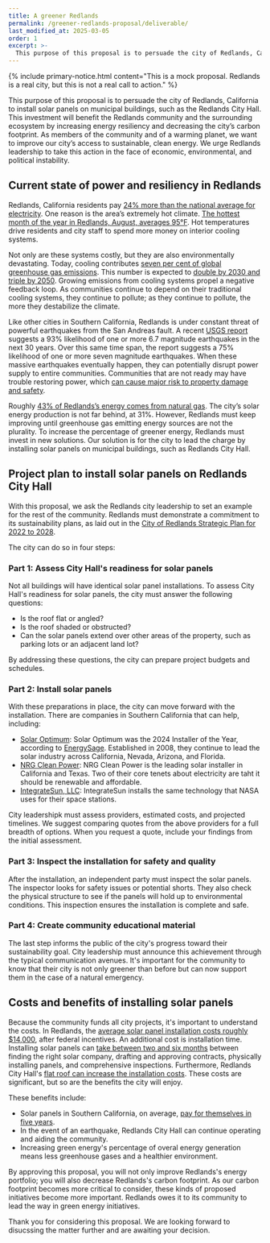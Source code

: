 ```yaml
---
title: A greener Redlands
permalink: /greener-redlands-proposal/deliverable/
last_modified_at: 2025-03-05
order: 1
excerpt: >-
  This purpose of this proposal is to persuade the city of Redlands, California to install solar panels on municipal buildings, such as the Redlands City Hall. This investment will benefit  the Redlands community and the surrounding ecosystem by increasing energy resiliency and decreasing the city’s carbon footprint. As members of the community and of a warming planet, we want to improve our city’s access to sustainable, clean energy. We urge Redlands leadership to take this action in the face of economic, environmental, and political instability.
---
```


{% include primary-notice.html content="This is a mock proposal. Redlands is a real city, but this is not a real call to action." %}

This purpose of this proposal is to persuade the city of Redlands, California to install solar panels on municipal buildings, such as the Redlands City Hall. This investment will benefit  the Redlands community and the surrounding ecosystem by increasing energy resiliency and decreasing the city’s carbon footprint. As members of the community and of a warming planet, we want to improve our city’s access to sustainable, clean energy. We urge Redlands leadership to take this action in the face of economic, environmental, and political instability.

## Current state of power and resiliency in Redlands

Redlands, California residents pay [24% more than the national average for electricity](https://www.energysage.com/local-data/electricity-cost/ca/san-bernardino-county/redlands/). One reason is the area’s extremely hot climate. [The hottest month of the year in Redlands, August, averages 95°F](https://weatherspark.com/y/1965/Average-Weather-in-Redlands-California-United-States-Year-Round). Hot temperatures drive residents and city staff to spend more money on interior cooling systems.

Not only are these systems costly, but they are also environmentally devastating. Today, cooling contributes [seven per cent of global greenhouse gas emissions](https://www.unep.org/news-and-stories/story/air-conditioners-fuel-climate-crisis-can-nature-help). This number is expected to [double by 2030 and triple by 2050](https://www.iea.org/energy-system/buildings/space-cooling). Growing emissions from cooling systems propel a negative feedback loop. As communities continue to depend on their traditional cooling systems, they continue to pollute; as they continue to pollute, the more they destabilize the climate.

Like other cities in Southern California, Redlands is under constant threat of powerful earthquakes from the San Andreas fault. A recent [USGS report](https://pubs.usgs.gov/fs/2015/3009/pdf/fs2015-3009.pdf) suggests a 93% likelihood of one or more 6.7 magnitude earthquakes in the next 30 years. Over this same time span, the report suggests a 75% likelihood of one or more seven magnitude earthquakes. When these massive earthquakes eventually happen, they can potentially disrupt power supply to entire communities. Communities that are not ready may have trouble restoring power, which [can cause major risk to property damage and safety](https://www.poweroad.com/knowledges/how-to-get-reliable-power-supply-when-power-outages-occur-in-earthquakes/).

Roughly [43% of Redlands’s energy comes from natural gas](https://wattbuy.com/en/electricity-rates/california/redlands/). The city’s solar energy production is not far behind, at 31%. However, Redlands must keep improving until greenhouse gas emitting energy sources are not the plurality. To increase the percentage of greener energy, Redlands must invest in new solutions. Our solution is for the city to lead the charge by installing solar panels on municipal buildings, such as Redlands City Hall.

## Project plan to install solar panels on Redlands City Hall

With this proposal, we ask the Redlands city leadership to set an example for the rest of the community. Redlands must demonstrate a commitment to its sustainability plans, as laid out in the [City of Redlands Strategic Plan for 2022 to 2028](https://www.cityofredlands.org/sites/main/files/file-attachments/redlandsstrategicplan_final.pdf?1651172526).

The city can do so in four steps:

### Part 1: Assess City Hall's readiness for solar panels

Not all buildings will have identical solar panel installations. To assess City Hall's readiness for solar panels, the city must answer the following questions:

* Is the roof flat or angled?
* Is the roof shaded or obstructed?
* Can the solar panels extend over other areas of the property, such as parking lots or an adjacent land lot?

By addressing these questions, the city can prepare project budgets and schedules.

### Part 2: Install solar panels

With these preparations in place, the city can move forward with the installation. There are companies in Southern California that can help, including:

* [Solar Optimum](https://www.energysage.com/supplier/21398/solar-optimum/): Solar Optimum was the 2024 Installer of the Year, according to [EnergySage](https://www.energysage.com/). Established in 2008, they continue to lead the solar industry across California, Nevada, Arizona, and Florida.
* [NRG Clean Power](https://www.energysage.com/supplier/20701/nrg-clean-power/): NRG Clean Power is the leading solar installer in California and Texas. Two of their core tenets about electricity are taht it should be renewable and affordable.
* [IntegrateSun, LLC](https://www.energysage.com/supplier/26285/integratesun-llc/): IntegrateSun installs the same technology that NASA uses for their space stations.

City leadershipk must assess providers, estimated costs, and projected timelines. We suggest comparing quotes from the above providers for a full breadth of options. When you request a quote, include your findings from the initial assessment.

### Part 3: Inspect the installation for safety and quality

After the installation, an independent party must inspect the solar panels. The inspector looks for safety issues or potential shorts. They also check the physical structure to see if the panels will hold up to environmental conditions. This inspection ensures the installation is complete and safe.

### Part 4: Create community educational material

The last step informs the public of the city's progress toward their sustainability goal. City leadership must announce this achievement through the typical communication avenues. It's important for the community to know that their city is not only greener than before but can now support them in the case of a natural emergency.

## Costs and benefits of installing solar panels

Because the community funds all city projects, it's important to understand the costs. In Redlands, the [average solar panel installation costs roughly $14,000](https://wattbuy.com/en/solar/california/redlands/), after federal incentives. An additional cost is installation time. Installing solar panels can [take between two and six months](https://www.solarreviews.com/blog/solar-panel-installation-process) between finding the right solar company, drafting and approving contracts, physically installing panels, and comprehensive inspections. Furthermore, Redlands City Hall's [flat roof can increase the installation costs](https://www.energysage.com/solar/installing-solar-panels-on-different-roof-types/solar-flat-roofs-top-3-things-need-know/). These costs are significant, but so are the benefits the city will enjoy.

These benefits include:

* Solar panels in Southern California, on average, [pay for themselves in five years](https://wattbuy.com/en/solar/california/redlands/).
* In the event of an earthquake, Redlands City Hall can continue operating and aiding the community.
* Increasing green energy's percentage of overal energy generation means less greenhouse gases and a healthier environment.

By approving this proposal, you will not only improve Redlands's energy portfolio; you will also decrease Redlands's carbon footprint. As our carbon footprint becomes more critical to consider, these kinds of proposed initiatives become more important. Redlands owes it to its community to lead the way in green energy initiatives.

Thank you for considering this proposal. We are looking forward to disucssing the matter further and are awaiting your decision.

